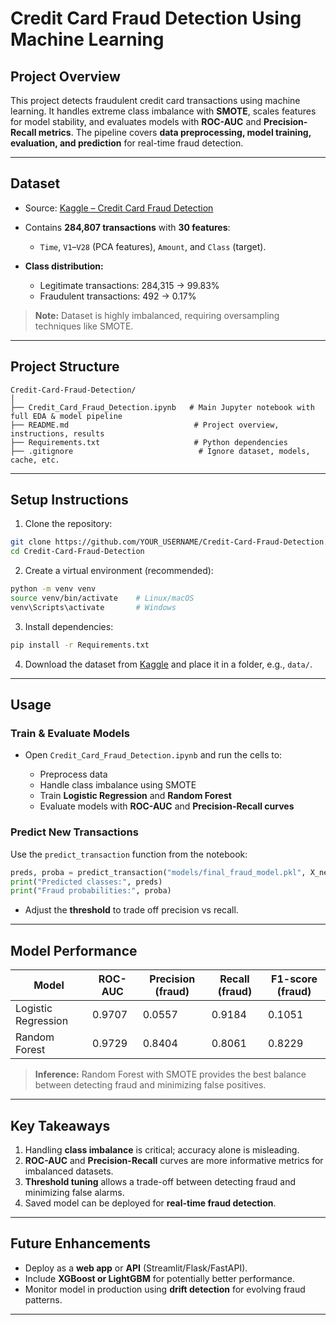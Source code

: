 # Credit Card Fraud Detection Using Machine Learning

## **Project Overview**

This project detects fraudulent credit card transactions using machine learning. It handles extreme class imbalance with **SMOTE**, scales features for model stability, and evaluates models with **ROC-AUC** and **Precision-Recall metrics**. The pipeline covers **data preprocessing, model training, evaluation, and prediction** for real-time fraud detection.

---

## **Dataset**

* Source: [Kaggle – Credit Card Fraud Detection](https://www.kaggle.com/datasets/mlg-ulb/creditcardfraud)
* Contains **284,807 transactions** with **30 features**:

  * `Time`, `V1`–`V28` (PCA features), `Amount`, and `Class` (target).
* **Class distribution:**

  * Legitimate transactions: 284,315 → 99.83%
  * Fraudulent transactions: 492 → 0.17%

> **Note:** Dataset is highly imbalanced, requiring oversampling techniques like SMOTE.

---

## **Project Structure**

```
Credit-Card-Fraud-Detection/
│
├── Credit_Card_Fraud_Detection.ipynb   # Main Jupyter notebook with full EDA & model pipeline
├── README.md                            # Project overview, instructions, results
├── Requirements.txt                     # Python dependencies
├── .gitignore                            # Ignore dataset, models, cache, etc.
```

---

## **Setup Instructions**

1. Clone the repository:

```bash
git clone https://github.com/YOUR_USERNAME/Credit-Card-Fraud-Detection.git
cd Credit-Card-Fraud-Detection
```

2. Create a virtual environment (recommended):

```bash
python -m venv venv
source venv/bin/activate    # Linux/macOS
venv\Scripts\activate       # Windows
```

3. Install dependencies:

```bash
pip install -r Requirements.txt
```

4. Download the dataset from [Kaggle](https://www.kaggle.com/datasets/mlg-ulb/creditcardfraud) and place it in a folder, e.g., `data/`.

---

## **Usage**

### **Train & Evaluate Models**

* Open `Credit_Card_Fraud_Detection.ipynb` and run the cells to:

  * Preprocess data
  * Handle class imbalance using SMOTE
  * Train **Logistic Regression** and **Random Forest**
  * Evaluate models with **ROC-AUC** and **Precision-Recall curves**

### **Predict New Transactions**

Use the `predict_transaction` function from the notebook:

```python
preds, proba = predict_transaction("models/final_fraud_model.pkl", X_new, threshold=0.5)
print("Predicted classes:", preds)
print("Fraud probabilities:", proba)
```

* Adjust the **threshold** to trade off precision vs recall.

---

## **Model Performance**

| Model               | ROC-AUC | Precision (fraud) | Recall (fraud) | F1-score (fraud) |
| ------------------- | ------- | ----------------- | -------------- | ---------------- |
| Logistic Regression | 0.9707  | 0.0557            | 0.9184         | 0.1051           |
| Random Forest       | 0.9729  | 0.8404            | 0.8061         | 0.8229           |

> **Inference:** Random Forest with SMOTE provides the best balance between detecting fraud and minimizing false positives.

---

## **Key Takeaways**

1. Handling **class imbalance** is critical; accuracy alone is misleading.
2. **ROC-AUC** and **Precision-Recall** curves are more informative metrics for imbalanced datasets.
3. **Threshold tuning** allows a trade-off between detecting fraud and minimizing false alarms.
4. Saved model can be deployed for **real-time fraud detection**.

---

## **Future Enhancements**

* Deploy as a **web app** or **API** (Streamlit/Flask/FastAPI).
* Include **XGBoost or LightGBM** for potentially better performance.
* Monitor model in production using **drift detection** for evolving fraud patterns.

---
